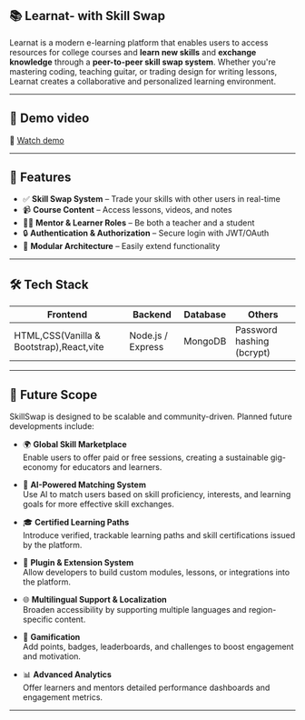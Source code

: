 ## 📚 Learnat- with Skill Swap

Learnat is a modern e-learning platform that enables users to access resources for college courses and  **learn new skills** and **exchange knowledge** through a **peer-to-peer skill swap system**. Whether you're mastering coding, teaching guitar, or trading design for writing lessons, Learnat creates a collaborative and personalized learning environment.

---

## 🚀 Demo video

🔗 [Watch demo](https://drive.google.com/file/d/1-TxZ-I4bC69eMC0mfAMt0bij9A_8waBy/view?usp=share_link)


---

## 🧠 Features

- ✅ **Skill Swap System** – Trade your skills with other users in real-time
- 📹 **Course Content** – Access lessons, videos, and notes
- 🧑‍🏫 **Mentor & Learner Roles** – Be both a teacher and a student
- 🔒 **Authentication & Authorization** – Secure login with JWT/OAuth
- 🧩 **Modular Architecture** – Easily extend functionality

---

## 🛠️ Tech Stack

| Frontend        | Backend          | Database            | Others                         |
|-----------------|------------------|----------------------|--------------------------------|
| HTML,CSS(Vanilla & Bootstrap),React,vite | Node.js / Express| MongoDB | Password hashing (bcrypt)|

---

## 🔮 Future Scope

SkillSwap is designed to be scalable and community-driven. Planned future developments include:

- 🌍 **Global Skill Marketplace**  
  Enable users to offer paid or free sessions, creating a sustainable gig-economy for educators and learners.

- 🤖 **AI-Powered Matching System**  
  Use AI to match users based on skill proficiency, interests, and learning goals for more effective skill exchanges.

- 🎓 **Certified Learning Paths**  
  Introduce verified, trackable learning paths and skill certifications issued by the platform.

- 🧩 **Plugin & Extension System**  
  Allow developers to build custom modules, lessons, or integrations into the platform.

- 🌐 **Multilingual Support & Localization**  
  Broaden accessibility by supporting multiple languages and region-specific content.

- 🧠 **Gamification**  
  Add points, badges, leaderboards, and challenges to boost engagement and motivation.

- 📊 **Advanced Analytics**  
  Offer learners and mentors detailed performance dashboards and engagement metrics.

---



